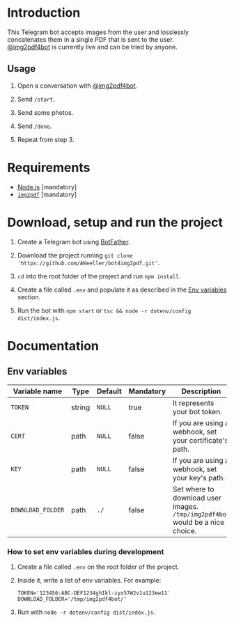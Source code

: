 # Introduction

This Telegram bot accepts images from the user and losslessly concatenates them in a single PDF that is sent to the user.\
[@img2pdf4bot](https://t.me/img2pdf4bot) is currently live and can be tried by anyone.


## Usage

1. Open a conversation with [@img2pdf4bot](https://t.me/img2pdf4bot).

2. Send `/start`.

3. Send some photos.

4. Send `/done`.

5. Repeat from step 3.


# Requirements

* [Node.js](https://nodejs.org) [mandatory]
* [`img2pdf`](https://pypi.org/project/img2pdf/) [mandatory]


# Download, setup and run the project

1. Create a Telegram bot using [BotFather](https://t.me/BotFather).

2. Download the project running `git clone 'https://github.com/AKeeller/bot4img2pdf.git'`.

3. `cd` into the root folder of the project and run `npm install`.

4. Create a file called `.env` and populate it as described in the [Env variables](#env-variables) section.

5. Run the bot with `npm start` or `tsc && node -r dotenv/config dist/index.js`.


# Documentation

## Env variables

Variable name     | Type   | Default | Mandatory | Description
------------------|--------|---------|-----------|------------------------------------------------------------------------------
`TOKEN`           | string | `NULL`  | true      | It represents your bot token.
`CERT`            | path   | `NULL`  | false     | If you are using a webhook, set your certificate's path.
`KEY`             | path   | `NULL`  | false     | If you are using a webhook, set your key's path.
`DOWNLOAD_FOLDER` | path   | `./`    | false     | Set where to download user images. `/tmp/img2pdf4bot` would be a nice choice.

### How to set env variables during development

1. Create a file called `.env` on the root folder of the project.

2. Inside it, write a list of env variables. For example:

	```
	TOKEN='123456:ABC-DEF1234ghIkl-zyx57W2v1u123ew11'
	DOWNLOAD_FOLDER='/tmp/img2pdf4bot/'
	```

3. Run with `node -r dotenv/config dist/index.js`.